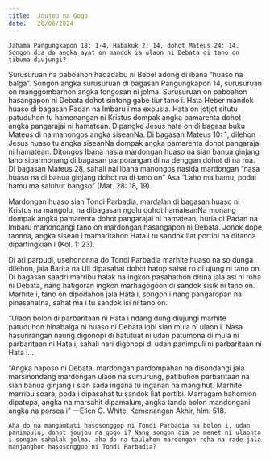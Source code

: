 ```yaml
---
title:  Joujou na Gogo
date:   20/06/2024
---
```


`Jahama Pangungkapon 18: 1-4, Habakuk 2: 14, dohot Mateus 24: 14. Songon dia do angka ayat on mandok ia ulaon ni Debata di tano on tibuma diujungi?`

Surusuruan na paboahon hadadabu ni Bebel adong di ibana “huaso na balga”. Songon angka surusuruan di bagasan Pangungkapon 14, surusuruan on manggombarhon angka tongosan ni jolma. Surusuruan on paboahon hasangapon ni Debata dohot sintong gabe tiur tano i. Hata Heber mandok huaso di bagasan Padan na Imbaru i ma exousia. Hata on jotjot situtu patuduhon tu hamonangan ni Kristus dompak angka pamarenta dohot angka pangarajai ni hamatean. Dipangke Jesus hata on di bagasa buku Mateus di na manongos angka siseanNa. Di bagasan Mateus 10: 1, dilehon Jesus huaso tu angka siseanNa dompak angka pamarenta dohot pangarajai ni hamatean. Ditongos Ibana nasia mardongan huaso na sian banua ginjang laho siparmonang di bagasan parporangan di na denggan dohot di na roa. Di bagasan Mateus 28, sahali nai Ibana manongos nasida mardongan “nasa huaso na di banua ginjang dohot na di tano on” Asa “Laho ma hamu, podai hamu ma saluhut bangso” (Mat. 28: 18, 19).

Mardongan huaso sian Tondi Parbadia, mardalan di bagasan huaso ni Kristus na mangolu, na dibagasan ngolu dohot hamateanNa monang dompak angka pamarenta dohot pangarajai ni hamatean, huria di Padan na Imbaru manondangi tano on mardongan hasangapon ni Debata. Jonok dope taonna, angka sisean i mamaritahon Hata i tu sandok liat portibi na ditanda dipartingkian i (Kol. 1: 23).

Di ari parpudi, usehononna do Tondi Parbadia marhite huaso na so dunga dilehon, jala Barita na Uli dipasahat dohot hatop sahat ro di ujung ni tano on. Di bagasan saadri marribu halak na ingkon pasahathon dirina jala asi ni roha ni Debata, nang hatigoran ingkon marhagogoon di sandok sisik ni tano on. Marhite i, tano on dipodahon jala Hata i, songon i nang pangaropan na pinasahatna, sahat ma i tu sandok isi ni tano on.

“Ulaon bolon di parbaritaan ni Hata i ndang dung diujungi marhite patuduhon hinabalga ni huaso ni Debata lobi sian mula ni ulaon i. Nasa hasurirangan naung digonopi di hatutuat ni udan patumona di mula ni parbaritaan ni Hata i, sahali nari digonopi di udan panimpuli ni parbaritaan ni Hata i...

“Angka naposo ni Debata, mardongan pardompahan na disondangi jala marsinondang mardongan ulaon na sumurung, patibuhon parbaritaan na sian banua ginjang i sian sada ingana tu inganan na mangihut. Marhite marribu soara, poda i dipasahat tu sandok liat portibi. Marragam hahomion dipatupa, angka na marsahit dipamalum, angka tanda bolon mandongani angka na porsea i” —Ellen G. White, Kemenangan Akhir, hlm. 518.

`Aha do na mangambati hasosonggop ni Tondi Parbadia na bolon i, udan panimpulu, dohot joujou na gogo i? Nang songon dia pe menet ni ulaonta i songon sahalak jolma, aha do na taulahon mardongan roha na rade jala manjanghon hasosonggop ni Tondi Parbadia?`